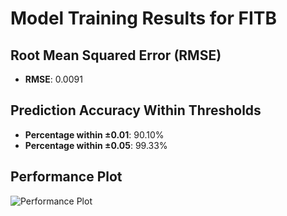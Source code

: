 # Model Training Results for FITB

## Root Mean Squared Error (RMSE)
- **RMSE**: 0.0091

## Prediction Accuracy Within Thresholds
- **Percentage within ±0.01**: 90.10%
- **Percentage within ±0.05**: 99.33%

## Performance Plot
![Performance Plot](../imgs/FITB.png)
